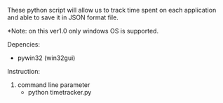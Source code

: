 These python script will allow us to track time spent on each application and able to save it in JSON format file.

*Note: on this ver1.0 only windows OS is supported.

Depencies:
- pywin32 (win32gui)

Instruction:
1. command line parameter
   - python timetracker.py
